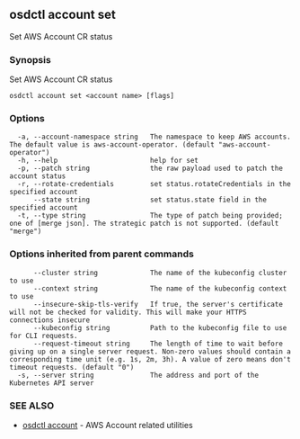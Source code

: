 ## osdctl account set

Set AWS Account CR status

### Synopsis

Set AWS Account CR status

```
osdctl account set <account name> [flags]
```

### Options

```
  -a, --account-namespace string   The namespace to keep AWS accounts. The default value is aws-account-operator. (default "aws-account-operator")
  -h, --help                       help for set
  -p, --patch string               the raw payload used to patch the account status
  -r, --rotate-credentials         set status.rotateCredentials in the specified account
      --state string               set status.state field in the specified account
  -t, --type string                The type of patch being provided; one of [merge json]. The strategic patch is not supported. (default "merge")
```

### Options inherited from parent commands

```
      --cluster string             The name of the kubeconfig cluster to use
      --context string             The name of the kubeconfig context to use
      --insecure-skip-tls-verify   If true, the server's certificate will not be checked for validity. This will make your HTTPS connections insecure
      --kubeconfig string          Path to the kubeconfig file to use for CLI requests.
      --request-timeout string     The length of time to wait before giving up on a single server request. Non-zero values should contain a corresponding time unit (e.g. 1s, 2m, 3h). A value of zero means don't timeout requests. (default "0")
  -s, --server string              The address and port of the Kubernetes API server
```

### SEE ALSO

* [osdctl account](osdctl_account.md)	 - AWS Account related utilities

